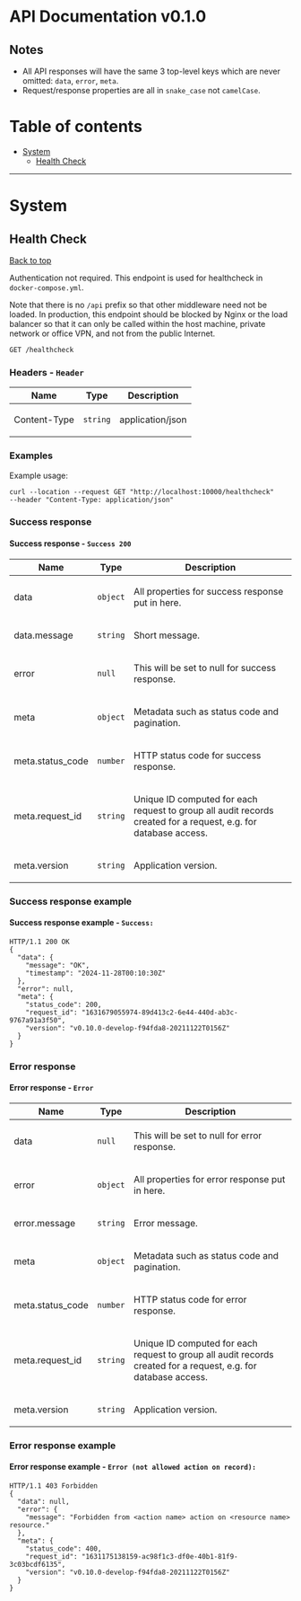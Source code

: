 <a name="top"></a>
# API Documentation v0.1.0



<h2>Notes</h2>
<ul>
<li>All API responses will have the same 3 top-level keys which are never omitted: <code>data</code>, <code>error</code>, <code>meta</code>.</li>
<li>Request/response properties are all in <code>snake_case</code> not <code>camelCase</code>.</li>
</ul>


# Table of contents

- [System](#System)
  - [Health Check](#Health-Check)

___


# System

## Health Check
[Back to top](#top)

<p>Authentication not required. This endpoint is used for healthcheck in <code>docker-compose.yml</code>. <p>Note that there is no <code>/api</code> prefix so that other middleware need not be loaded. In production, this endpoint should be blocked by Nginx or the load balancer so that it can only be called within the host machine, private network or office VPN, and not from the public Internet.</p></p>

```
GET /healthcheck
```

### Headers - `Header`

| Name    | Type      | Description                          |
|---------|-----------|--------------------------------------|
| Content-Type | `string` | <p>application/json</p> |

### Examples

Example usage:

```curl
curl --location --request GET "http://localhost:10000/healthcheck"
--header "Content-Type: application/json"
```

### Success response

#### Success response - `Success 200`

| Name     | Type       | Description                           |
|----------|------------|---------------------------------------|
| data | `object` | <p>All properties for success response put in here.</p> |
| data.message | `string` | <p>Short message.</p> |
| error | `null` | <p>This will be set to null for success response.</p> |
| meta | `object` | <p>Metadata such as status code and pagination.</p> |
| meta.status_code | `number` | <p>HTTP status code for success response.</p> |
| meta.request_id | `string` | <p>Unique ID computed for each request to group all audit records created for a request, e.g. for database access.</p> |
| meta.version | `string` | <p>Application version.</p> |

### Success response example

#### Success response example - `Success:`

```application/json
HTTP/1.1 200 OK
{
  "data": {
    "message": "OK",
    "timestamp": "2024-11-28T00:10:30Z"
  },
  "error": null,
  "meta": {
    "status_code": 200,
    "request_id": "1631679055974-89d413c2-6e44-440d-ab3c-9767a91a3f50",
    "version": "v0.10.0-develop-f94fda8-20211122T0156Z"
  }
}
```

### Error response

#### Error response - `Error`

| Name     | Type       | Description                           |
|----------|------------|---------------------------------------|
| data | `null` | <p>This will be set to null for error response.</p> |
| error | `object` | <p>All properties for error response put in here.</p> |
| error.message | `string` | <p>Error message.</p> |
| meta | `object` | <p>Metadata such as status code and pagination.</p> |
| meta.status_code | `number` | <p>HTTP status code for error response.</p> |
| meta.request_id | `string` | <p>Unique ID computed for each request to group all audit records created for a request, e.g. for database access.</p> |
| meta.version | `string` | <p>Application version.</p> |

### Error response example

#### Error response example - `Error (not allowed action on record):`

```application/json
HTTP/1.1 403 Forbidden
{
  "data": null,
  "error": {
    "message": "Forbidden from <action name> action on <resource name> resource."
  },
  "meta": {
    "status_code": 400,
    "request_id": "1631175138159-ac98f1c3-df0e-40b1-81f9-3c03bcdf6135",
    "version": "v0.10.0-develop-f94fda8-20211122T0156Z"
  }
}
```

